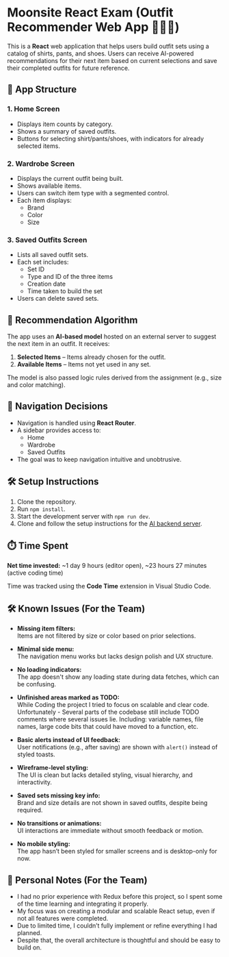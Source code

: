 # Moonsite React Exam (Outfit Recommender Web App 👕👖👟)

This is a **React** web application that helps users build outfit sets using a catalog of shirts, pants, and shoes. Users can receive AI-powered recommendations for their next item based on current selections and save their completed outfits for future reference.

## 📂 App Structure

### 1. Home Screen
- Displays item counts by category.
- Shows a summary of saved outfits.
- Buttons for selecting shirt/pants/shoes, with indicators for already selected items.

### 2. Wardrobe Screen
- Displays the current outfit being built.
- Shows available items.
- Users can switch item type with a segmented control.
- Each item displays:
  - Brand
  - Color
  - Size

### 3. Saved Outfits Screen
- Lists all saved outfit sets.
- Each set includes:
  - Set ID
  - Type and ID of the three items
  - Creation date
  - Time taken to build the set
- Users can delete saved sets.

## 🧠 Recommendation Algorithm

The app uses an **AI-based model** hosted on an external server to suggest the next item in an outfit. It receives:
1. **Selected Items** – Items already chosen for the outfit.
2. **Available Items** – Items not yet used in any set.

The model is also passed logic rules derived from the assignment (e.g., size and color matching).

## 🧭 Navigation Decisions

- Navigation is handled using **React Router**.
- A sidebar provides access to:
  - Home
  - Wardrobe
  - Saved Outfits
- The goal was to keep navigation intuitive and unobtrusive.

## 🛠 Setup Instructions

1. Clone the repository.
2. Run `npm install`.
3. Start the development server with `npm run dev`.
4. Clone and follow the setup instructions for the [AI backend server](https://github.com/TheDeadMann/g4f-proxy).

## ⏱️ Time Spent

**Net time invested:** ~1 day 9 hours (editor open), ~23 hours 27 minutes (active coding time)

Time was tracked using the **Code Time** extension in Visual Studio Code.

## 🛠 Known Issues (For the Team)

- **Missing item filters:**  
  Items are not filtered by size or color based on prior selections.

- **Minimal side menu:**  
  The navigation menu works but lacks design polish and UX structure.

- **No loading indicators:**  
  The app doesn't show any loading state during data fetches, which can be confusing.

- **Unfinished areas marked as TODO:**  
  While Coding the project I tried to focus on scalable and clear code.    
  Unfortunately - Several parts of the codebase still include TODO comments where several issues lie. Including: variable names, file names, large code bits that could have moved to a function, etc.

- **Basic alerts instead of UI feedback:**  
  User notifications (e.g., after saving) are shown with `alert()` instead of styled toasts.

- **Wireframe-level styling:**  
  The UI is clean but lacks detailed styling, visual hierarchy, and interactivity.

- **Saved sets missing key info:**  
  Brand and size details are not shown in saved outfits, despite being required.

- **No transitions or animations:**  
  UI interactions are immediate without smooth feedback or motion.

- **No mobile styling:**  
  The app hasn’t been styled for smaller screens and is desktop-only for now.

## 💬 Personal Notes (For the Team)

- I had no prior experience with Redux before this project, so I spent some of the time learning and integrating it properly.
- My focus was on creating a modular and scalable React setup, even if not all features were completed.
- Due to limited time, I couldn’t fully implement or refine everything I had planned.
- Despite that, the overall architecture is thoughtful and should be easy to build on.